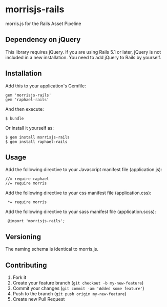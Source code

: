 # morrisjs-rails

morris.js for the Rails Asset Pipeline

## Dependency on jQuery

This library requires jQuery. If you are using Rails 5.1 or later, jQuery is not included in a new installation. You need to add jQuery to Rails by yourself.

## Installation

Add this to your application's Gemfile:

    gem 'morrisjs-rails'
    gem 'raphael-rails'

And then execute:

    $ bundle

Or install it yourself as:

    $ gem install morrisjs-rails
    $ gem install raphael-rails

## Usage

Add the following directive to your Javascript manifest file (application.js):

    //= require raphael
    //= require morris
    
Add the following directive to your css manifest file (application.css):

     *= require morris


Add the following directive to your sass manifest file (application.scss):

     @import 'morrisjs-rails';


## Versioning

The naming schema is identical to morris.js.


## Contributing

1. Fork it
2. Create your feature branch (`git checkout -b my-new-feature`)
3. Commit your changes (`git commit -am 'Added some feature'`)
4. Push to the branch (`git push origin my-new-feature`)
5. Create new Pull Request
